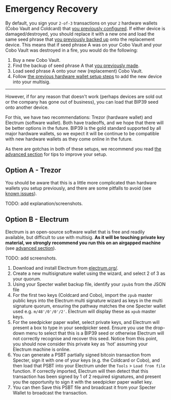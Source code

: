 # Emergency Recovery

By default, you sign your `2-of-3` transactions on your `2` hardware wallets (Cobo Vault and Coldcard) that [you previously configured](/setup-wallets/).
If either device is damaged/destroyed, you should replace it with a new one and load the same seed phrase that [you previously backed up](#backup-seeds) onto the replacement device.
This means that if seed phrase A was on your Cobo Vault and your Cobo Vault was destroyed in a fire, you would do the following:
1. Buy a new Cobo Vault.
1. Find the backup of seed phrase A that [you previously made](#backup-seeds).
1. Load seed phrase A onto your new (replacement) Cobo Vault.
1. Follow [the previous hardware wallet setup steps](/setup-wallets/) to add the new device into your multisig.

---

However, if for any reason that doesn't work (perhaps devices are sold out or the company has gone out of business), you can load that BIP39 seed onto another device.

For this, we have two recommendations: Trezor (hardware wallet) and Electrum (software wallet).
Both have tradeoffs, and we hope that there will be better options in the future.
BIP39 is the gold standard supported by all major hardware wallets, so we expect it will be continue to be compatible with new hardware wallets as they come online in the future.

As there are gotchas in both of these setups, we recommend you read [the advanced section](#emergency-recovery-advanced) for tips to improve your setup.

## Option A - Trezor
You should be aware that this is a little more complicated than hardware wallets you setup previously, and there are some pitfalls to avoid (see [known issues](#trezor)).

TODO: add explanation/screenshots.

## Option B - Electrum
Electrum is an open-source software wallet that is free and readily available, but difficult to use with multisig.
**As it will be touching private key material, we strongly recommend you run this on an airgapped machine** (see [advanced section](#emergency-recovery-advanced)).

TODO: add screenshots.

1. Download and install Electrum from [electrum.org/](https://electrum.org/).
1. Create a new multisignature wallet using the wizard, and select 2 of 3  as your quorum.
1. Using your Specter wallet backup file, identify your `zpub`s from the JSON file
1. For the first two keys (Coldcard and Cobo), import the `zpub` master public keys into the Electrum multi signature wizard as keys in the multi signature quorum, ensuring the pathway matches the one Specter wallet used e.g. `m/48'/0'/0'/2'`.
	Electrum will display these as `xpub` master keys.
1. For the seedpicker paper wallet, select private keys, and Electrum will present a box to type in your seedpicker seed.
	Ensure you use the drop-down menu to select that this is a BIP39 seed or otherwise Electrum will not correctly recognise and recover this seed.
	Notice from this point, you should now consider this private key as 'hot' assuming your Electrum machine is online.
1. You can generate a PSBT partially signed bitcoin transaction from Specter, sign it with one of your keys (e.g. the Coldcard or Cobo), and then load that PSBT into your Electrum under the `Tools` > `Load from file` function.
	If correctly imported, Electrum will then detect that this transaction has been signed by 1 of 2 required signatures, and present you the opportunity to sign it with the seedpicker paper wallet key. 
1. You can then Save this PSBT file and broadcast it from your Specter Wallet to broadcast the transaction. 
